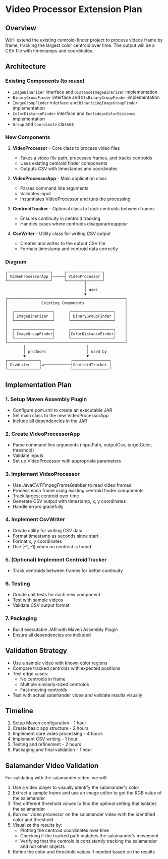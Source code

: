 # Video Processor Extension Plan

## Overview
We'll extend the existing centroid-finder project to process videos frame by frame, tracking the largest color centroid over time. The output will be a CSV file with timestamps and coordinates.

## Architecture

### Existing Components (to reuse)
- `ImageBinarizer` interface and `DistanceImageBinarizer` implementation
- `BinaryGroupFinder` interface and `DfsBinaryGroupFinder` implementation
- `ImageGroupFinder` interface and `BinarizingImageGroupFinder` implementation
- `ColorDistanceFinder` interface and `EuclideanColorDistance` implementation
- `Group` and `Coordinate` classes

### New Components
1. **VideoProcessor** - Core class to process video files
   - Takes a video file path, processes frames, and tracks centroids
   - Uses existing centroid finder components
   - Outputs CSV with timestamps and coordinates

2. **VideoProcessorApp** - Main application class
   - Parses command line arguments
   - Validates input
   - Instantiates VideoProcessor and runs the processing

3. **CentroidTracker** - Optional class to track centroids between frames
   - Ensures continuity in centroid tracking
   - Handles cases where centroids disappear/reappear

4. **CsvWriter** - Utility class for writing CSV output
   - Creates and writes to the output CSV file
   - Formats timestamp and centroid data correctly

### Diagram

```
┌───────────────────┐     ┌────────────────┐
│ VideoProcessorApp │─────┤ VideoProcessor │
└───────────────────┘     └────────┬───────┘
                                   │
                                   │ uses
                                   ▼
┌────────────────────────────────────────────────────┐
│               Existing Components                  │
│                                                    │
│  ┌─────────────────┐      ┌───────────────────┐    │
│  │ ImageBinarizer  │      │ BinaryGroupFinder │    │
│  └─────────────────┘      └───────────────────┘    │
│                                                    │
│  ┌─────────────────┐      ┌───────────────────┐    │
│  │ ImageGroupFinder│      │ColorDistanceFinder│    │
│  └─────────────────┘      └───────────────────┘    │
└────────────────────────────────────────────────────┘
        │                           │
        │ produces                  │ used by
        ▼                           ▼
┌──────────────┐             ┌────────────────┐
│ CsvWriter    │◄────────────┤CentroidTracker │
└──────────────┘             └────────────────┘
```

## Implementation Plan

### 1. Setup Maven Assembly Plugin
- Configure pom.xml to create an executable JAR
- Set main class to the new VideoProcessorApp
- Include all dependencies in the JAR

### 2. Create VideoProcessorApp
- Parse command line arguments (inputPath, outputCsv, targetColor, threshold)
- Validate inputs
- Set up VideoProcessor with appropriate parameters

### 3. Implement VideoProcessor
- Use JavaCV/FFmpegFrameGrabber to read video frames
- Process each frame using existing centroid finder components
- Track largest centroid over time
- Generate CSV output with timestamp, x, y coordinates
- Handle errors gracefully

### 4. Implement CsvWriter
- Create utility for writing CSV data
- Format timestamp as seconds since start
- Format x, y coordinates
- Use (-1, -1) when no centroid is found

### 5. (Optional) Implement CentroidTracker
- Track centroids between frames for better continuity

### 6. Testing
- Create unit tests for each new component
- Test with sample videos
- Validate CSV output format

### 7. Packaging
- Build executable JAR with Maven Assembly Plugin
- Ensure all dependencies are included

## Validation Strategy
- Use a sample video with known color regions
- Compare tracked centroids with expected positions
- Test edge cases:
  - No centroids in frame
  - Multiple similarly-sized centroids
  - Fast-moving centroids
- Test with actual salamander video and validate results visually

## Timeline
1. Setup Maven configuration - 1 hour
2. Create basic app structure - 2 hours
3. Implement core video processing - 4 hours
4. Implement CSV writing - 1 hour
5. Testing and refinement - 2 hours
6. Packaging and final validation - 1 hour

## Salamander Video Validation
For validating with the salamander video, we will:

1. Use a video player to visually identify the salamander's color
2. Extract a sample frame and use an image editor to get the RGB value of the salamander
3. Test different threshold values to find the optimal setting that isolates the salamander
4. Run our video processor on the salamander video with the identified color and threshold
5. Visualize the results by:
   - Plotting the centroid coordinates over time
   - Checking if the tracked path matches the salamander's movement
   - Verifying that the centroid is consistently tracking the salamander and not other objects
6. Refine the color and threshold values if needed based on the results
